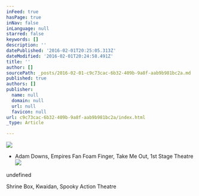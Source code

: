 ```yaml
---
inFeed: true
hasPage: true
inNav: false
inLanguage: null
starred: false
keywords: []
description: ''
datePublished: '2016-02-01T20:25:05.313Z'
dateModified: '2016-02-01T20:24:58.491Z'
title: ''
author: []
sourcePath: _posts/2016-02-01-c9c73cac-6b32-409b-9a8f-aab9b981bc2a.md
published: true
authors: []
publisher:
  name: null
  domain: null
  url: null
  favicon: null
url: c9c73cac-6b32-409b-9a8f-aab9b981bc2a/index.html
_type: Article

---
```

![](https://the-grid-user-content.s3-us-west-2.amazonaws.com/4e1d9033-52a2-41b2-a9fc-d1ea8f9732d6.jpg)

* Adam Downs, Empires Fan Foam Finger, Take Me Out, 1st Stage Theatre
![](https://s3-us-west-2.amazonaws.com/the-grid-img/p/9737acaecf8c356ac1771d14574567b060ea4ae9.jpg)

undefined

Shrine Box, Kwaidan, Spooky Action Theatre